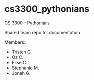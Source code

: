 # cs3300_pythonians
CS 3300 - Pythonians

Shared team repo for documentation

Members:

- Tristen G.
- Oz C.
- Elise C.
- Stephanie M.
- Jonah G.
